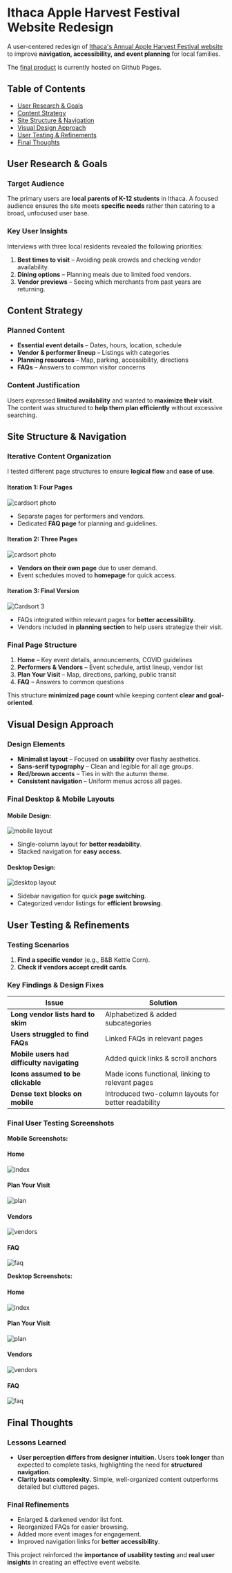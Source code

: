 # Ithaca Apple Harvest Festival Website Redesign

A user-centered redesign of [Ithaca's Annual Apple Harvest Festival website](https://www.downtownithaca.com/apple-harvest-festival/) to improve **navigation, accessibility, and event planning** for local families.

The [final product](https://cheryl-qian.github.io/apple-fest) is currently hosted on Github Pages.

## Table of Contents
- [User Research & Goals](#user-research--goals)
- [Content Strategy](#content-strategy)
- [Site Structure & Navigation](#site-structure--navigation)
- [Visual Design Approach](#visual-design-approach)
- [User Testing & Refinements](#user-testing--refinements)
- [Final Thoughts](#final-thoughts)

## User Research & Goals

### Target Audience  
The primary users are **local parents of K-12 students** in Ithaca. A focused audience ensures the site meets **specific needs** rather than catering to a broad, unfocused user base.

### Key User Insights  
Interviews with three local residents revealed the following priorities:  
1. **Best times to visit** – Avoiding peak crowds and checking vendor availability.  
2. **Dining options** – Planning meals due to limited food vendors.  
3. **Vendor previews** – Seeing which merchants from past years are returning.

## Content Strategy

### Planned Content  
- **Essential event details** – Dates, hours, location, schedule  
- **Vendor & performer lineup** – Listings with categories  
- **Planning resources** – Map, parking, accessibility, directions  
- **FAQs** – Answers to common visitor concerns  

### Content Justification  
Users expressed **limited availability** and wanted to **maximize their visit**. The content was structured to **help them plan efficiently** without excessive searching.

## Site Structure & Navigation

### Iterative Content Organization  
I tested different page structures to ensure **logical flow** and **ease of use**.

#### **Iteration 1: Four Pages**
![cardsort photo](design/sort_1.jpg)  
- Separate pages for performers and vendors.  
- Dedicated **FAQ page** for planning and guidelines.  

#### **Iteration 2: Three Pages**
![cardsort photo](design/sort_2.jpg)  
- **Vendors on their own page** due to user demand.  
- Event schedules moved to **homepage** for quick access.  

#### **Iteration 3: Final Version**
![Cardsort 3](design/sort_3.jpg)  
- FAQs integrated within relevant pages for **better accessibility**.  
- Vendors included in **planning section** to help users strategize their visit.  

### **Final Page Structure**
1. **Home** – Key event details, announcements, COVID guidelines  
2. **Performers & Vendors** – Event schedule, artist lineup, vendor list  
3. **Plan Your Visit** – Map, directions, parking, public transit  
4. **FAQ** – Answers to common questions  

This structure **minimized page count** while keeping content **clear and goal-oriented**.

## Visual Design Approach

### Design Elements  
- **Minimalist layout** – Focused on **usability** over flashy aesthetics.  
- **Sans-serif typography** – Clean and legible for all age groups.  
- **Red/brown accents** – Ties in with the autumn theme.  
- **Consistent navigation** – Uniform menus across all pages.  

### **Final Desktop & Mobile Layouts**
#### **Mobile Design:**
![mobile layout](design/mb_layout.jpg)  
- Single-column layout for **better readability**.  
- Stacked navigation for **easy access**.  

#### **Desktop Design:**
![desktop layout](design/dtop_layout.jpg)  
- Sidebar navigation for quick **page switching**.  
- Categorized vendor listings for **efficient browsing**.  

## User Testing & Refinements

### Testing Scenarios  
1. **Find a specific vendor** (e.g., B&B Kettle Corn).  
2. **Check if vendors accept credit cards**.  

### Key Findings & Design Fixes  

| **Issue** | **Solution** |
|-----------|-------------|
| **Long vendor lists hard to skim** | Alphabetized & added subcategories |
| **Users struggled to find FAQs** | Linked FAQs in relevant pages |
| **Mobile users had difficulty navigating** | Added quick links & scroll anchors |
| **Icons assumed to be clickable** | Made icons functional, linking to relevant pages |
| **Dense text blocks on mobile** | Introduced two-column layouts for better readability |

### Final User Testing Screenshots  
**Mobile Screenshots:**  
#### Home  
![index](design/index.png)  
#### Plan Your Visit  
![plan](design/plan.png)  
#### Vendors  
![vendors](design/vendors.png)  
#### FAQ  
![faq](design/faq.png)  

**Desktop Screenshots:**  
#### Home  
![index](design/desktopindex.png)  
#### Plan Your Visit  
![plan](design/desktopplan.png)  
#### Vendors  
![vendors](design/desktopvendors.png)  
#### FAQ  
![faq](design/desktopfaq.png)  

## Final Thoughts  

### Lessons Learned  
- **User perception differs from designer intuition.** Users **took longer** than expected to complete tasks, highlighting the need for **structured navigation**.  
- **Clarity beats complexity.** Simple, well-organized content outperforms detailed but cluttered pages.  

### Final Refinements  
- Enlarged & darkened vendor list font.  
- Reorganized FAQs for easier browsing.  
- Added more event images for engagement.  
- Improved navigation links for **better accessibility**.  

This project reinforced the **importance of usability testing** and **real user insights** in creating an effective event website.  
